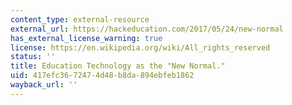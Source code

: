 ```yaml
---
content_type: external-resource
external_url: https://hackeducation.com/2017/05/24/new-normal
has_external_license_warning: true
license: https://en.wikipedia.org/wiki/All_rights_reserved
status: ''
title: Education Technology as the "New Normal."
uid: 417efc36-7247-4d48-b8da-894ebfeb1862
wayback_url: ''
---
```

